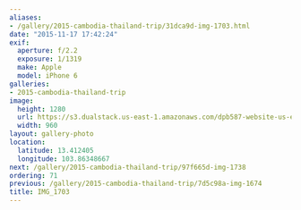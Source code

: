 ```yaml
---
aliases:
- /gallery/2015-cambodia-thailand-trip/31dca9d-img-1703.html
date: "2015-11-17 17:42:24"
exif:
  aperture: f/2.2
  exposure: 1/1319
  make: Apple
  model: iPhone 6
galleries:
- 2015-cambodia-thailand-trip
image:
  height: 1280
  url: https://s3.dualstack.us-east-1.amazonaws.com/dpb587-website-us-east-1/asset/gallery/2015-cambodia-thailand-trip/31dca9d-img-1703~1280.jpg
  width: 960
layout: gallery-photo
location:
  latitude: 13.412405
  longitude: 103.86348667
next: /gallery/2015-cambodia-thailand-trip/97f665d-img-1738
ordering: 71
previous: /gallery/2015-cambodia-thailand-trip/7d5c98a-img-1674
title: IMG_1703
---
```

